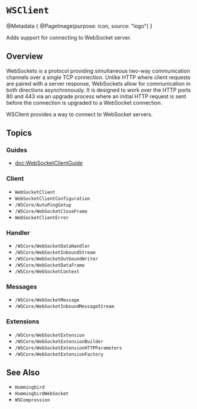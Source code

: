 # ``WSClient``

@Metadata {
    @PageImage(purpose: icon, source: "logo")
}

Adds support for connecting to WebSocket server. 

## Overview

WebSockets is a protocol providing simultaneous two-way communication channels over a single TCP connection. Unlike HTTP where client requests are paired with a server response, WebSockets allow for communication in both directions asynchronously. It is designed to work over the HTTP ports 80 and 443 via an upgrade process where an initial HTTP request is sent before the connection is upgraded to a WebSocket connection.

WSClient provides a way to connect to WebSocket servers.

## Topics

### Guides

- <doc:WebSocketClientGuide>

### Client

- ``WebSocketClient``
- ``WebSocketClientConfiguration``
- ``/WSCore/AutoPingSetup``
- ``/WSCore/WebSocketCloseFrame``
- ``WebSocketClientError``

### Handler

- ``/WSCore/WebSocketDataHandler``
- ``/WSCore/WebSocketInboundStream``
- ``/WSCore/WebSocketOutboundWriter``
- ``/WSCore/WebSocketDataFrame``
- ``/WSCore/WebSocketContext``

### Messages

- ``/WSCore/WebSocketMessage``
- ``/WSCore/WebSocketInboundMessageStream``

### Extensions

- ``/WSCore/WebSocketExtension``
- ``/WSCore/WebSocketExtensionBuilder``
- ``/WSCore/WebSocketExtensionHTTPParameters``
- ``/WSCore/WebSocketExtensionFactory``

## See Also

- ``Hummingbird``
- ``HummingbirdWebSocket``
- ``WSCompression``
